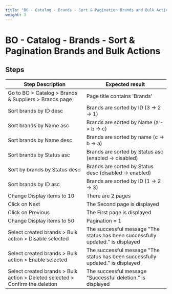 ```yaml
---
title: "BO - Catalog - Brands - Sort & Pagination Brands and Bulk Actions"
weight: 3
---
```


# BO - Catalog - Brands - Sort & Pagination Brands and Bulk Actions
## Steps
| Step Description | Expected result |
| ----- | ----- |
| Go to BO > Catalog > Brands & Suppliers > Brands page | Page title contains 'Brands' |
| Sort brands by ID desc | Brands are sorted by ID (3 -> 2 -> 1) |
| Sort brands by Name asc | Brands are sorted by Name (a -> b -> c) |
| Sort brands by Name desc | Brands are sorted by name (c -> b -> a) |
| Sort brands by Status asc | Brands are sorted by Status asc (enabled -> disabled) |
| Sort by brands by Status desc | Brands are sorted by Status desc (disabled -> enabled) |
| Sort brands by ID asc | Brands are sorted by ID (1 -> 2 -> 3) |
| Change Display items to 10 | There are 2 pages |
| Click on Next | The Second page is displayed |
| Click on Previous | The First page is displayed |
| Change Display items to 50 | Pagination = 1 |
| Select created brands > Bulk action > Disable selected | The successful message "The status has been successfully updated." is displayed |
| Select created brands > Bulk action > Enable selected | The successful message "The status has been successfully updated." is displayed |
| Select created brands > Bulk action > Deleted selected > Confirm the deletion | The successful message "Successful deletion." is displayed |
